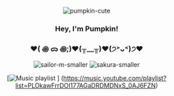 
<div align="center"> 
  
  ![pumpkin-cute](https://github.com/ThePumpkinGirl/ThePumpkinGirl/assets/144256815/2efda30b-63d9-4df6-be4c-9b043c925fce) 
  
<h3>Hey, I'm Pumpkin!</h3>
</div>

<div align="center"> 
<h3>♥( ꩜ ᯅ ꩜;)♥(╥﹏╥)⁭♥(੭˃ᴗ˂)੭♥</h3>
  
![sailor-m-smaller](https://github.com/ThePumpkinGirl/ThePumpkinGirl/assets/144256815/6cb1900a-3a8f-4068-9226-8aa9269c2727)    ![sakura-smaller](https://github.com/ThePumpkinGirl/ThePumpkinGirl/assets/144256815/ca55026d-426b-48bb-9de8-465093c1f814)
</div>



<div align="center">

  
 [![Music playlist](![music-playlist-screenshot](https://github.com/ThePumpkinGirl/ThePumpkinGirl/assets/144256815/5a1ebaeb-3944-4e56-8fd7-53cc0d10fc40)) ] (https://music.youtube.com/playlist?list=PLOkawFrrDOI177AGaDRDMDNxS_0AJ6FZN)

  
 <a href="https://music.youtube.com/playlist?list=PLOkawFrrDOI177AGaDRDMDNxS_0AJ6FZN">
  

 </a>
</div>
